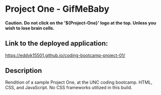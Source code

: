 # Project One - GifMeBaby

#### Caution. Do not click on the '${Project-One}' logo at the top. Unless you wish to lose brain cells.

## Link to the deployed application:
https://eddyk15501.github.io/coding-bootcamp-project-01/

## Description
Rendition of a sample Project One, at the UNC coding bootcamp. HTML, CSS, and JavaScript. No CSS frameworks utilized in this build.
